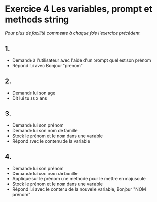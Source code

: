 # Exercice 4 Les variables, prompt et methods string
*Pour plus de facilité commente à chaque fois l'exercice précédent*

## 1.
- Demande à l'utilisateur avec l'aide d'un prompt quel est son prénom
- Répond lui avec Bonjour "prenom"

## 2.
- Demande lui son age
- Dit lui tu as x ans

## 3. 
- Demande lui son prénom
- Demande lui son nom de famille
- Stock le prénom et le nom dans une variable
- Répond avec le contenu de la variable

## 4.
- Demande lui son prénom
- Demande lui son nom de famille
- Applique sur le prénom une methode pour le mettre en majuscule
- Stock le prénom et le nom dans une variable
- Répond lui avec le contenu de la nouvelle variable, Bonjour "NOM prénom" 